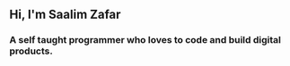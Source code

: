 ## Hi, I'm Saalim Zafar
### A self taught programmer who loves to code and build digital products.

